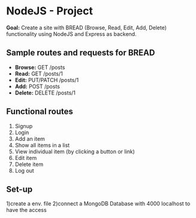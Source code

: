 # NodeJS - Project

**Goal:** Create a site with BREAD (Browse, Read, Edit, Add, Delete) functionality using NodeJS and Express as backend.

## Sample routes and requests for BREAD

- **Browse:** GET /posts
- **Read:** GET /posts/1
- **Edit:** PUT/PATCH /posts/1
- **Add:** POST /posts
- **Delete:** DELETE /posts/1

## Functional routes
1. Signup
2. Login
3. Add an item
4. Show all items in a list
5. View individual item (by clicking a button or link)
6. Edit item
7. Delete item
8. Log out
## Set-up
1)create a env. file
2)connect a MongoDB Database with 4000 localhost to have the access 
